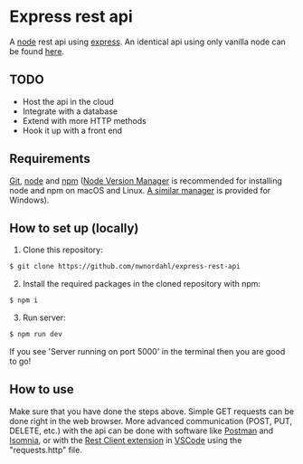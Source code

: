 # Express rest api

A [node](https://nodejs.org/en/) rest api using [express](https://expressjs.com/). An identical api using only vanilla node can be found [here](https://github.com/nwnordahl/rest-api).

## TODO

- Host the api in the cloud
- Integrate with a database
- Extend with more HTTP methods
- Hook it up with a front end

## Requirements

[Git](https://git-scm.com/), [node](https://nodejs.org/en/) and [npm](https://npm.community/) ([Node Version Manager](https://github.com/nvm-sh/nvm) is recommended for installing node and npm on macOS and Linux. [A similar manager](https://github.com/coreybutler/nvm-windows) is provided for Windows).

## How to set up (locally)

1. Clone this repository:

```bash
$ git clone https://github.com/nwnordahl/express-rest-api
```

2. Install the required packages in the cloned repository with npm:

```bash
$ npm i
```

3. Run server:

```bash
$ npm run dev
```

If you see 'Server running on port 5000' in the terminal then you are good to go!

## How to use

Make sure that you have done the steps above. Simple GET requests can be done right in the web browser. More advanced communication (POST, PUT, DELETE, etc.) with the api can be done with software like [Postman](https://www.postman.com/) and [Isomnia](https://insomnia.rest/), or with the [Rest Client extension](https://marketplace.visualstudio.com/items?itemName=humao.rest-client) in [VSCode](https://code.visualstudio.com/) using the "requests.http" file.

